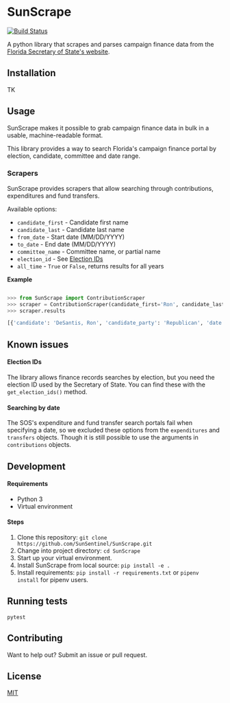 # SunScrape

[![Build Status](https://travis-ci.com/SunSentinel/SunScrape.svg?branch=master)](https://travis-ci.com/SunSentinel/SunScrape)

A python library that scrapes and parses campaign finance data from the [Florida Secretary of State's website](https://dos.myflorida.com/elections/candidates-committees/campaign-finance/campaign-finance-database/).


## Installation
TK


## Usage
SunScrape makes it possible to grab campaign finance data in bulk in a usable, machine-readable format. 

This library provides a way to search Florida's campaign finance portal by election, candidate, committee and date range.


### Scrapers
SunScrape provides scrapers that allow searching through contributions, expenditures and fund transfers.

Available options:

* `candidate_first` - Candidate first name
* `candidate_last` - Candidate last name
* `from_date` - Start date (MM/DD/YYYY)
* `to_date` - End date (MM/DD/YYYY)
* `committee_name` - Committee name, or partial name
* `election_id` - See [Election IDs](#election-ids)
* `all_time` - `True` or `False`, returns results for all years

**Example**
```python

>>> from SunScrape import ContributionScraper
>>> scraper = ContributionScraper(candidate_first='Ron', candidate_last='Desantis')
>>> scraper.results

[{'candidate': 'DeSantis, Ron', 'candidate_party': 'Republican', 'date': '2018-07-18', 'amount': '3000.00', 'type': 'CHE', 'contributor_name': '1188 PARTNERS, LLC', 'contributor_address': '2141 ALAQUA DRIVE', 'contributor_address2': 'LONGWOOD, FL 32779', 'contributor_occupation': 'INSURANCE', 'inkind_description': ''}...]
```


## Known issues

#### Election IDs

The library allows finance records searches by election, but you need the election ID used by the Secretary of State. You can find these with the `get_election_ids()` method.


#### Searching by date

The SOS's expenditure and fund transfer search portals fail when specifying a date, so we excluded these options from the `expenditures` and `transfers` objects. Though it is still possible to use the arguments in `contributions` objects.


## Development

#### Requirements
+ Python 3
+ Virtual environment

#### Steps
1. Clone this repository: `git clone https://github.com/SunSentinel/SunScrape.git`
2. Change into project directory: `cd SunScrape`
3. Start up your virtual environment.
4. Install SunScrape from local source: `pip install -e .`
5. Install requirements: `pip install -r requirements.txt` or `pipenv install` for pipenv users.


## Running tests
`pytest`

## Contributing
Want to help out? Submit an issue or pull request.

## License
[MIT](LICENSE)
